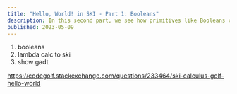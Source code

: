 ```yaml
---
title: "Hello, World! in SKI - Part 1: Booleans"
description: In this second part, we see how primitives like Booleans can be encoded into functions using Church encoding.
published: 2023-05-09
---
```


1. booleans
1. lambda calc to ski
1. show gadt

https://codegolf.stackexchange.com/questions/233464/ski-calculus-golf-hello-world